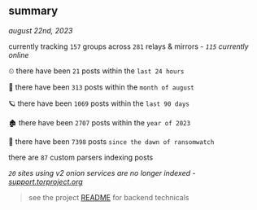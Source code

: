 
## summary
_august 22nd, 2023_

currently tracking `157` groups across `281` relays & mirrors - _`115` currently online_

⏲ there have been `21` posts within the `last 24 hours`

🦈 there have been `313` posts within the `month of august`

🪐 there have been `1069` posts within the `last 90 days`

🏚 there have been `2707` posts within the `year of 2023`

🦕 there have been `7398` posts `since the dawn of ransomwatch`

there are `87` custom parsers indexing posts

_`20` sites using v2 onion services are no longer indexed - [support.torproject.org](https://support.torproject.org/onionservices/v2-deprecation/)_

> see the project [README](https://github.com/joshhighet/ransomwatch#ransomwatch--) for backend technicals

